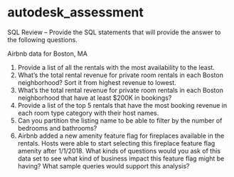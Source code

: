 # autodesk_assessment

SQL Review – Provide the SQL statements that will provide the answer to the following questions.

Airbnb data for Boston, MA

1.	Provide a list of all the rentals with the most availability to the least.
2.	What’s the total rental revenue for private room rentals in each Boston neighborhood? Sort it from highest revenue to lowest.
3.	What’s the total rental revenue for private room rentals in each Boston neighborhood that have at least $200K in bookings?
4.	Provide a list of the top 5 rentals that have the most booking revenue in each room type category with their host names.
5.	Can you partition the listing name to be able to filter by the number of bedrooms and bathrooms?
6.	Airbnb added a new amenity feature flag for fireplaces available in the rentals.  Hosts were able to start selecting this fireplace feature flag amenity after 1/1/2018.  What kinds of questions would you ask of this data set to see what kind of business impact this feature flag might be having?  What sample queries would support this analysis?


